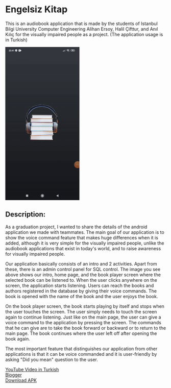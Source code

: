 # Engelsiz Kitap

This is an audiobook application that is made by the students of Istanbul Bilgi University Computer Engineering Alihan Ersoy, Halil Çifttur, and Anıl Kılıç for the visually impaired people as a project. (The application usage is in Turkish)

![](Medya1.gif)

## Description:

As a graduation project, I wanted to share the details of the android application we made with teammates. The main goal of our application is to show the voice command feature that makes huge differences when it is added, although it is very simple for the visually impaired people, unlike the audiobook applications that exist in today's world, and to raise awareness for visually impaired people.

Our application basically consists of an intro and 2 activities. Apart from these, there is an admin control panel for SQL control. The image you see above shows our intro, home page, and the book player screen where the selected book can be listened to. When the user clicks anywhere on the screen, the application starts listening. Users can reach the books and authors registered in the database by giving their voice commands. The book is opened with the name of the book and the user enjoys the book.

On the book player screen, the book starts playing by itself and stops when the user touches the screen. The user simply needs to touch the screen again to continue listening. Just like on the main page, the user can give a voice command to the application by pressing the screen. The commands that he can give are to take the book forward or backward or to return to the main page. The book continues where the user left off after opening the book again.

The most important feature that distinguishes our application from other applications is that it can be voice commanded and it is user-friendly by asking "Did you mean" question to the user.

[YouTube Video in Turkish](https://youtu.be/hPHRguA-lwI)
<br>
[Blogger](https://codingwithcmpestudent.blogspot.com/2020/05/engelsizkitap.html)
<br>
[Download APK](https://github.com/halilcifttur/EngelsizKitap/raw/master/APK/EngelsizKitap.apk)










